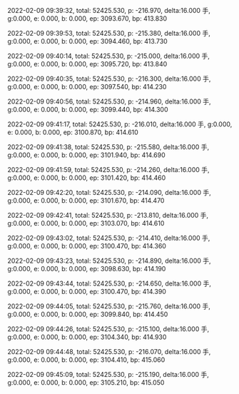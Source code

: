 2022-02-09 09:39:32, total: 52425.530, p: -216.970, delta:16.000 手, g:0.000, e: 0.000, b: 0.000, ep: 3093.670, bp: 413.830

2022-02-09 09:39:53, total: 52425.530, p: -215.380, delta:16.000 手, g:0.000, e: 0.000, b: 0.000, ep: 3094.460, bp: 413.730

2022-02-09 09:40:14, total: 52425.530, p: -215.000, delta:16.000 手, g:0.000, e: 0.000, b: 0.000, ep: 3095.720, bp: 413.840

2022-02-09 09:40:35, total: 52425.530, p: -216.300, delta:16.000 手, g:0.000, e: 0.000, b: 0.000, ep: 3097.540, bp: 414.230

2022-02-09 09:40:56, total: 52425.530, p: -214.960, delta:16.000 手, g:0.000, e: 0.000, b: 0.000, ep: 3099.440, bp: 414.300

2022-02-09 09:41:17, total: 52425.530, p: -216.010, delta:16.000 手, g:0.000, e: 0.000, b: 0.000, ep: 3100.870, bp: 414.610

2022-02-09 09:41:38, total: 52425.530, p: -215.580, delta:16.000 手, g:0.000, e: 0.000, b: 0.000, ep: 3101.940, bp: 414.690

2022-02-09 09:41:59, total: 52425.530, p: -214.260, delta:16.000 手, g:0.000, e: 0.000, b: 0.000, ep: 3101.420, bp: 414.460

2022-02-09 09:42:20, total: 52425.530, p: -214.090, delta:16.000 手, g:0.000, e: 0.000, b: 0.000, ep: 3101.670, bp: 414.470

2022-02-09 09:42:41, total: 52425.530, p: -213.810, delta:16.000 手, g:0.000, e: 0.000, b: 0.000, ep: 3103.070, bp: 414.610

2022-02-09 09:43:02, total: 52425.530, p: -214.410, delta:16.000 手, g:0.000, e: 0.000, b: 0.000, ep: 3100.470, bp: 414.360

2022-02-09 09:43:23, total: 52425.530, p: -214.890, delta:16.000 手, g:0.000, e: 0.000, b: 0.000, ep: 3098.630, bp: 414.190

2022-02-09 09:43:44, total: 52425.530, p: -214.650, delta:16.000 手, g:0.000, e: 0.000, b: 0.000, ep: 3100.470, bp: 414.390

2022-02-09 09:44:05, total: 52425.530, p: -215.760, delta:16.000 手, g:0.000, e: 0.000, b: 0.000, ep: 3099.840, bp: 414.450

2022-02-09 09:44:26, total: 52425.530, p: -215.100, delta:16.000 手, g:0.000, e: 0.000, b: 0.000, ep: 3104.340, bp: 414.930

2022-02-09 09:44:48, total: 52425.530, p: -216.070, delta:16.000 手, g:0.000, e: 0.000, b: 0.000, ep: 3104.410, bp: 415.060

2022-02-09 09:45:09, total: 52425.530, p: -215.190, delta:16.000 手, g:0.000, e: 0.000, b: 0.000, ep: 3105.210, bp: 415.050